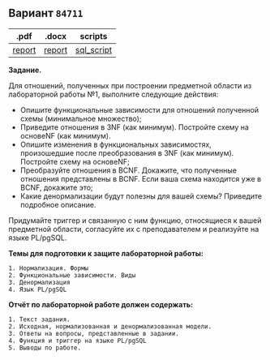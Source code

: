 ## Вариант `84711`

| .pdf                             | .docx                             | scripts                                  |
|----------------------------------|-----------------------------------|------------------------------------------|
| [report](./docs/report_lab3.pdf) | [report](./docs/report_lab3.docx) | [sql_script](./query_implementation.sql) |

**Задание.**

Для отношений, полученных при построении предметной области из лабораторной работы №1, выполните следующие действия:

* Опишите функциональные зависимости для отношений полученной схемы (минимальное множество);
* Приведите отношения в 3NF (как минимум). Постройте схему на основеNF (как минимум).
* Опишите изменения в функциональных зависимостях, произошедшие после преобразования в 3NF (как минимум). Постройте схему на основеNF;
* Преобразуйте отношения в BCNF. Докажите, что полученные отношения представлены в BCNF. Если ваша схема находится уже в BCNF, докажите это;
* Какие денормализации будут полезны для вашей схемы? Приведите подробное описание.

Придумайте триггер и связанную с ним функцию, относящиеся к вашей предметной области, согласуйте их с преподавателем и реализуйте на языке PL/pgSQL.


**Темы для подготовки к защите лабораторной работы:**

    1. Нормализация. Формы
    2. Функциональные зависимости. Виды
    3. Денормализация
    4. Язык PL/pgSQL


**Отчёт по лабораторной работе должен содержать:**

    1. Текст задания.
    2. Исходная, нормализованная и денормализованная модели.
    3. Ответы на вопросы, представленные в задании.
    4. Функция и триггер на языке PL/pgSQL
    5. Выводы по работе.
